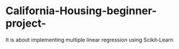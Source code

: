 # California-Housing-beginner-project-
It is about implementing multiple linear regression using Scikit-Learn
